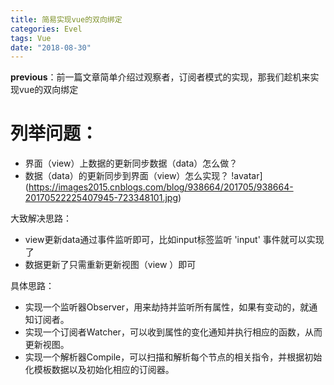 ```yaml
---
title: 简易实现vue的双向绑定
categories: Evel
tags: Vue
date: "2018-08-30"
---
```


**previous**：前一篇文章简单介绍过观察者，订阅者模式的实现，那我们趁机来实现vue的双向绑定
 
# 列举问题：
- 界面（view）上数据的更新同步数据（data）怎么做？
- 数据（data）的更新同步到界面（view）怎么实现？
  !avatar](https://images2015.cnblogs.com/blog/938664/201705/938664-20170522225407945-723348101.jpg)

大致解决思路：
- view更新data通过事件监听即可，比如input标签监听 'input' 事件就可以实现了
- 数据更新了只需重新更新视图（view ）即可

具体思路：
- 实现一个监听器Observer，用来劫持并监听所有属性，如果有变动的，就通知订阅者。
- 实现一个订阅者Watcher，可以收到属性的变化通知并执行相应的函数，从而更新视图。
- 实现一个解析器Compile，可以扫描和解析每个节点的相关指令，并根据初始化模板数据以及初始化相应的订阅器。



